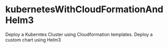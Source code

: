 # kubernetesWithCloudFormationAndHelm3

Deploy a Kuberntes Cluster using Cloudformation templates.
Deploy a custom chart using Helm3
